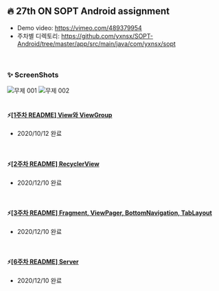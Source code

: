 ## :fire: 27th ON SOPT Android assignment
* Demo video: https://vimeo.com/489379954
* 주차별 디렉토리: https://github.com/yxnsx/SOPT-Android/tree/master/app/src/main/java/com/yxnsx/sopt
<br>

### :sparkles: ScreenShots
![무제 001](https://user-images.githubusercontent.com/47806943/101760919-df849d80-3b1e-11eb-8405-78bfcaaa5511.jpeg)
![무제 002](https://user-images.githubusercontent.com/47806943/101760955-eb705f80-3b1e-11eb-80e1-5a9befe1effa.jpeg)
</br>
</br>

#### :zap:[[1주차 README] View와 ViewGroup](https://github.com/yxnsx/SOPT-Android/blob/master/README_week01.md)
* 2020/10/12 완료 </br>
</br>

#### :zap:[[2주차 README] RecyclerView](https://github.com/yxnsx/SOPT-Android/blob/master/README_week02.md)
* 2020/12/10 완료 </br>
</br>

#### :zap:[[3주차 README] Fragment, ViewPager, BottomNavigation, TabLayout](https://github.com/yxnsx/SOPT-Android/blob/master/README_week03.md)
* 2020/12/10 완료 </br>
</br>

#### :zap:[[6주차 README] Server](https://github.com/yxnsx/SOPT-Android/blob/master/README_week06.md)
* 2020/12/10 완료 </br>
</br>
